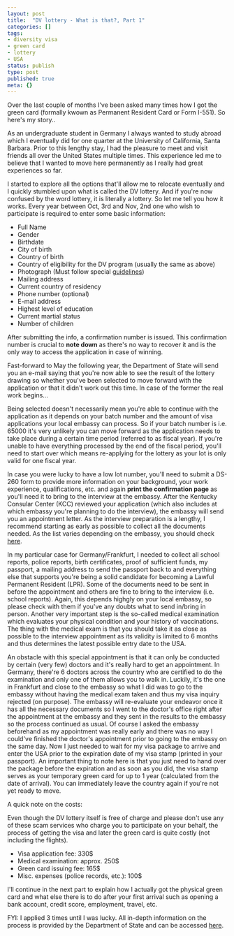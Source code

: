 ```yaml
---
layout: post
title:  "DV lottery - What is that?, Part 1"
categories: []
tags:
- diversity visa
- green card
- lottery
- USA
status: publish
type: post
published: true
meta: {}
---
```

Over the last couple of months I've been asked many times how I got the green card (formally kwown as Permanent Resident Card or Form I-551). So here's my story..

As an undergraduate student in Germany I always wanted to study abroad which I eventually did for one quarter at the University of California, Santa Barbara. Prior to this lengthy stay, I had the pleasure to meet and visit friends all over the United States multiple times. This experience led me to believe that I wanted to move here permanently as I really had great experiences so far.

I started to explore all the options that'll allow me to relocate eventually and I quickly stumbled upon what is called the DV lottery. And if you're now confused by the word lottery, it is literally a lottery. So let me tell you how it works. Every year between Oct, 3rd and Nov, 2nd one who wish to participate is required to enter some basic information:

- Full Name
- Gender
- Birthdate
- City of birth
- Country of birth
- Country of eligibility for the DV program (usually the same as above)
- Photograph (Must follow special [guidelines][dv-photo-guidelines])
- Mailing address
- Current country of residency
- Phone number (optional)
- E-mail address
- Highest level of education
- Current martial status
- Number of children

After submitting the info, a confirmation number is issued. This confirmation number is crucial to __note down__ as there's no way to recover it and is the only way to access the application in case of winning.
<!--more-->
Fast-forward to May the following year, the Department of State will send you an e-mail saying that you're now able to see the result of the lottery drawing so whether you've been selected to move forward with the application or that it didn't work out this time. In case of the former the real work begins...

Being selected doesn't necessarily mean you're able to continue with the application as it depends on your batch number and the amount of visa applications your local embassy can process. So if your batch number is i.e. 65000 it's very unlikely you can move forward as the application needs to take place during a certain time period (referred to as fiscal year). If you're unable to have everything processed by the end of the fiscal period, you'll need to start over which means re-applying for the lottery as your lot is only valid for one fiscal year.

In case you were lucky to have a low lot number, you'll need to submit a DS-260 form to provide more information on your background, your work experience, qualifications, etc. and again __print the confirmation page__ as you'll need it to bring to the interview at the embassy. After the Kentucky Consular Center (KCC) reviewed your application (which also includes at which embassy you're planning to do the interview), the embassy will send you an appointment letter. As the interview preparation is a lengthy, I recommend starting as early as possible to collect all the documents needed. As the list varies depending on the embassy, you should check [here][dv-documents].

In my particular case for Germany/Frankfurt, I needed to collect all school reports, police reports, birth certificates, proof of sufficient funds, my passport, a mailing address to send the passport back to and everything else that supports you're being a solid candidate for becoming a Lawful Permanent Resident (LPR). Some of the documents need to be sent in before the appointment and others are fine to bring to the interview (i.e. school reports). Again, this depends highgly on your local embassy, so please check with them if you've any doubts what to send in/bring in person. Another very important step is the so-called medical examination which evaluates your physical condition and your history of vaccinations. The thing with the medical exam is that you should take it as close as possible to the interview appointment as its validity is limited to 6 months and thus determines the latest possible entry date to the USA. 

An obstacle with this special appointment is that it can only be conducted by certain (very few) doctors and it's really hard to get an appointment. In Germany, there're 6 doctors across the country who are certified to do the examination and only one of them allows you to walk in. Luckily, it's the one in Frankfurt and close to the embassy so what I did was to go to the embassy without having the medical exam taken and thus my visa inquiry rejected (on purpose). The embassy will re-evaluate your endeavor once it has all the necessary documents so I went to the doctor's office right after the appointment at the embassy and they sent in the results to the embassy so the process continued as usual. Of course I asked the embassy beforehand as my appointment was really early and there was no way I could've finished the doctor's appointment prior to going to the embassy on the same day. Now I just needed to wait for my visa package to arrive and enter the USA prior to the expiration date of my visa stamp (printed in your passport). An important thing to note here is that you just need to hand over the package before the expiration and as soon as you did, the visa stamp serves as your temporary green card for up to 1 year (calculated from the date of arrival). You can immediately leave the country again if you're not yet ready to move.

A quick note on the costs:

Even though the DV lottery itself is free of charge and please don't use any of these scam services who charge you to participate on your behalf, the process of getting the visa and later the green card is quite costly (not including the flights).

- Visa application fee: 330$
- Medical examination: approx. 250$
- Green card issuing fee: 165$
- Misc. expenses (police records, etc.): 100$

I'll continue in the next part to explain how I actually got the physical green card and what else there is to do after your first arrival such as opening a bank account, credit score, employment, travel, etc.

FYI: I applied 3 times until I was lucky. All in-depth information on the process is provided by the Department of State and can be accessed [here][dv-process].

[dv-photo-guidelines]: https://travel.state.gov/content/travel/en/us-visas/visa-information-resources/photos.html
[dv-documents]: https://travel.state.gov/content/visas/en/immigrate/diversity-visa/if-you-are-selected/prepare-supporting-documents.html
[dv-process]: https://travel.state.gov/content/visas/en/immigrate/diversity-visa/entry.html
